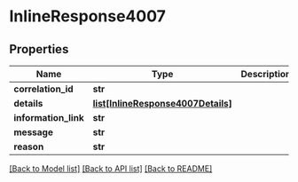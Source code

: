 # InlineResponse4007

## Properties
Name | Type | Description | Notes
------------ | ------------- | ------------- | -------------
**correlation_id** | **str** |  | [optional] 
**details** | [**list[InlineResponse4007Details]**](InlineResponse4007Details.md) |  | [optional] 
**information_link** | **str** |  | [optional] 
**message** | **str** |  | 
**reason** | **str** |  | 

[[Back to Model list]](../README.md#documentation-for-models) [[Back to API list]](../README.md#documentation-for-api-endpoints) [[Back to README]](../README.md)


